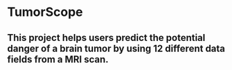 # TumorScope

## This project helps users predict the potential danger of a brain tumor by using 12 different data fields from a MRI scan. 
